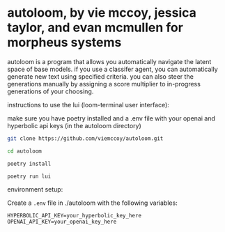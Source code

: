 # autoloom, by vie mccoy, jessica taylor, and evan mcmullen for morpheus systems

autoloom is a program that allows you automatically navigate the latent space of base models. if you use a classifer agent, you can automatically generate new text using specified criteria. you can also steer the generations manually by assigning a score multiplier to in-progress generations of your choosing.

instructions to use the lui (loom-terminal user interface):

make sure you have poetry installed and a .env file with your openai and hyperbolic api keys (in the autoloom directory)

```bash
git clone https://github.com/viemccoy/autoloom.git

cd autoloom

poetry install

poetry run lui
```

environment setup:

Create a `.env` file in ./autoloom with the following variables:

```env
HYPERBOLIC_API_KEY=your_hyperbolic_key_here
OPENAI_API_KEY=your_openai_key_here
```